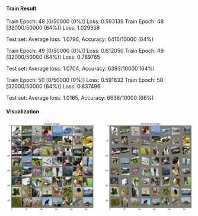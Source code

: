 
#### Train Result

Train Epoch: 48 [0/50000 (0%)]	Loss: 0.593139
Train Epoch: 48 [32000/50000 (64%)]	Loss: 1.029358

Test set: Average loss: 1.0796, Accuracy: 6416/10000 (64%)

Train Epoch: 49 [0/50000 (0%)]	Loss: 0.612050
Train Epoch: 49 [32000/50000 (64%)]	Loss: 0.789765

Test set: Average loss: 1.0704, Accuracy: 6393/10000 (64%)

Train Epoch: 50 [0/50000 (0%)]	Loss: 0.591832
Train Epoch: 50 [32000/50000 (64%)]	Loss: 0.837496

Test set: Average loss: 1.0165, Accuracy: 6638/10000 (66%)

#### Visualization
![spatial_transformer](https://github.com/joyjeni/ComputerVision/blob/main/s12_spatial_transformers/images/spatial_result1.png)

